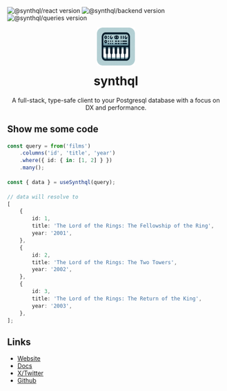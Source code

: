 ![@synthql/react version](https://img.shields.io/npm/v/%40synthql%2Freact?label=%40synthql%2Freact)
![@synthql/backend version](https://img.shields.io/npm/v/%40synthql%2Fbackend?label=%40synthql%2Fbackend)
![@synthql/queries version](https://img.shields.io/npm/v/%40synthql%2Fqueries?label=%40synthql%2Fqueries)

<div align="center">

<img src="/assets/logo.png" width="88" alt="synthql"  />
<h1 style="margin-top:16px">synthql</h1>
<p>A full-stack, type-safe client to your Postgresql database with a focus on DX and performance.</p>
</div>






## Show me some code

```ts
const query = from('films')
    .columns('id', 'title', 'year')
    .where({ id: { in: [1, 2] } })
    .many();

const { data } = useSynthql(query);

// data will resolve to
[
    {
        id: 1,
        title: 'The Lord of the Rings: The Fellowship of the Ring',
        year: '2001',
    },
    {
        id: 2,
        title: 'The Lord of the Rings: The Two Towers',
        year: '2002',
    },
    {
        id: 3,
        title: 'The Lord of the Rings: The Return of the King',
        year: '2003',
    },
];
```

## Links

-   [Website](https://fhur.github.io/synthql/)
-   [Docs](https://fhur.github.io/synthql/docs/getting-started)
-   [X/Twitter](https://twitter.com/fernandohur)
-   [Github](https://github.com/fhur/synthql)
